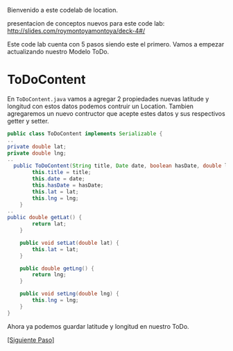 
Bienvenido a este codelab de location. 

presentacion de conceptos nuevos para este code lab: http://slides.com/roymontoyamontoya/deck-4#/

Este code lab cuenta con 5 pasos siendo este el primero. Vamos a empezar actualizando nuestro Modelo ToDo.

# ToDoContent

En `ToDoContent.java` vamos a agregar 2 propiedades nuevas latitude y longitud con estos datos podemos contruir un Location. Tambien agregaremos un nuevo contructor que acepte estes datos y sus respectivos getter y setter.
```java
public class ToDoContent implements Serializable {
..
private double lat;
private double lng;
..
  public ToDoContent(String title, Date date, boolean hasDate, double lat, double lng) {
        this.title = title;
        this.date = date;
        this.hasDate = hasDate;
        this.lat = lat;
        this.lng = lng;
    }
..
public double getLat() {
        return lat;
    }

    public void setLat(double lat) {
        this.lat = lat;
    }

    public double getLng() {
        return lng;
    }

    public void setLng(double lng) {
        this.lng = lng;
    }
}
```

Ahora ya podemos guardar latitude y longitud en nuestro ToDo.

[\[Siguiente Paso\]](02_detail_layout.md)


